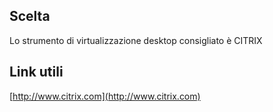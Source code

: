 ## Scelta
Lo strumento di virtualizzazione desktop consigliato è CITRIX
## Link utili
[http://www.citrix.com](http://www.citrix.com)
